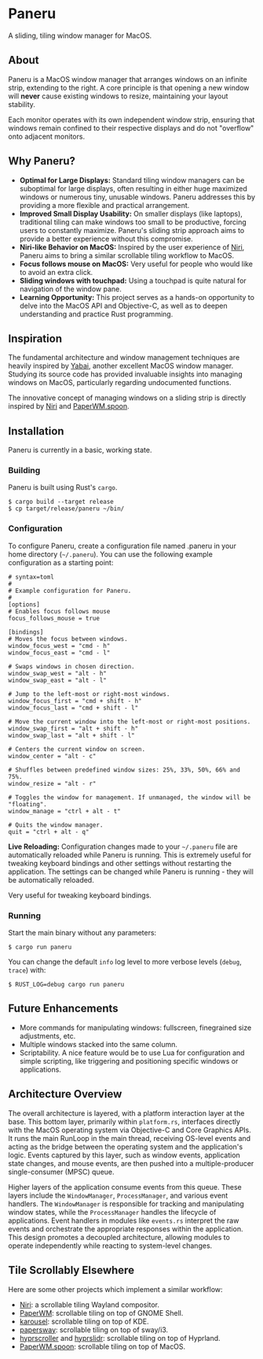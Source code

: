 # Paneru

A sliding, tiling window manager for MacOS.

## About

Paneru is a MacOS window manager that arranges windows on an infinite strip,
extending to the right. A core principle is that opening a new window will
**never** cause existing windows to resize, maintaining your layout stability.

Each monitor operates with its own independent window strip, ensuring that
windows remain confined to their respective displays and do not "overflow" onto
adjacent monitors.

## Why Paneru?

- **Optimal for Large Displays:** Standard tiling window managers can be
  suboptimal for large displays, often resulting in either huge maximized
  windows or numerous tiny, unusable windows. Paneru addresses this by
  providing a more flexible and practical arrangement.
- **Improved Small Display Usability:** On smaller displays (like laptops),
  traditional tiling can make windows too small to be productive, forcing users
  to constantly maximize. Paneru's sliding strip approach aims to provide a
  better experience without this compromise.
- **Niri-like Behavior on MacOS:** Inspired by the user experience of [Niri],
  Paneru aims to bring a similar scrollable tiling workflow to MacOS.
- **Focus follows mouse on MacOS:** Very useful for people who would like to
  avoid an extra click.
- **Sliding windows with touchpad:** Using a touchpad is quite natural for
  navigation of the window pane.
- **Learning Opportunity:** This project serves as a hands-on opportunity to
  delve into the MacOS API and Objective-C, as well as to deepen understanding
  and practice Rust programming.

## Inspiration

The fundamental architecture and window management techniques are heavily
inspired by [Yabai], another excellent MacOS window manager. Studying its
source code has provided invaluable insights into managing windows on MacOS,
particularly regarding undocumented functions.

The innovative concept of managing windows on a sliding strip is directly
inspired by [Niri] and [PaperWM.spoon].

## Installation

Paneru is currently in a basic, working state.

### Building

Paneru is built using Rust's `cargo`.

```shell
$ cargo build --target release
$ cp target/release/paneru ~/bin/
```

### Configuration

To configure Paneru, create a configuration file named .paneru in your home
directory (`~/.paneru`). You can use the following example configuration as a
starting point:

```
# syntax=toml
#
# Example configuration for Paneru.
#
[options]
# Enables focus follows mouse
focus_follows_mouse = true

[bindings]
# Moves the focus between windows.
window_focus_west = "cmd - h"
window_focus_east = "cmd - l"

# Swaps windows in chosen direction.
window_swap_west = "alt - h"
window_swap_east = "alt - l"

# Jump to the left-most or right-most windows.
window_focus_first = "cmd + shift - h"
window_focus_last = "cmd + shift - l"

# Move the current window into the left-most or right-most positions.
window_swap_first = "alt + shift - h"
window_swap_last = "alt + shift - l"

# Centers the current window on screen.
window_center = "alt - c"

# Shuffles between predefined window sizes: 25%, 33%, 50%, 66% and 75%.
window_resize = "alt - r"

# Toggles the window for management. If unmanaged, the window will be "floating".
window_manage = "ctrl + alt - t"

# Quits the window manager.
quit = "ctrl + alt - q"
```

**Live Reloading:** Configuration changes made to your `~/.paneru` file are
automatically reloaded while Paneru is running. This is extremely useful for
tweaking keyboard bindings and other settings without restarting the
application. The settings can be changed while Paneru is running - they will
be automatically reloaded.

Very useful for tweaking keyboard bindings.

### Running

Start the main binary without any parameters:

```shell
$ cargo run paneru
```

You can change the default `info` log level to more verbose levels (`debug`, `trace`) with:

```shell
$ RUST_LOG=debug cargo run paneru
```

## Future Enhancements

- More commands for manipulating windows: fullscreen, finegrained size adjustments, etc.
- Multiple windows stacked into the same column.
- Scriptability. A nice feature would be to use Lua for configuration and simple scripting,
  like triggering and positioning specific windows or applications.

## Architecture Overview

The overall architecture is layered, with a platform interaction layer at the base.
This bottom layer, primarily within `platform.rs`, interfaces directly with the MacOS operating system via Objective-C and Core Graphics APIs.
It runs the main RunLoop in the main thread, receiving OS-level events and acting as the bridge between the operating system and the application's logic.
Events captured by this layer, such as window events, application state changes, and mouse events, are then pushed into a multiple-producer single-consumer (MPSC) queue.

Higher layers of the application consume events from this queue.
These layers include the `WindowManager`, `ProcessManager`, and various event handlers.
The `WindowManager` is responsible for tracking and manipulating window states, while the `ProcessManager` handles the lifecycle of applications.
Event handlers in modules like `events.rs` interpret the raw events and orchestrate the appropriate responses within the application.
This design promotes a decoupled architecture, allowing modules to operate independently while reacting to system-level changes.

## Tile Scrollably Elsewhere

Here are some other projects which implement a similar workflow:

- [Niri]: a scrollable tiling Wayland compositor.
- [PaperWM]: scrollable tiling on top of GNOME Shell.
- [karousel]: scrollable tiling on top of KDE.
- [papersway]: scrollable tiling on top of sway/i3.
- [hyprscroller] and [hyprslidr]: scrollable tiling on top of Hyprland.
- [PaperWM.spoon]: scrollable tiling on top of MacOS.

[Yabai]: https://github.com/koekeishiya/yabai
[Niri]: https://github.com/YaLTeR/niri
[PaperWM]: https://github.com/paperwm/PaperWM
[karousel]: https://github.com/peterfajdiga/karousel
[papersway]: https://spwhitton.name/tech/code/papersway/
[hyprscroller]: https://github.com/dawsers/hyprscroller
[hyprslidr]: https://gitlab.com/magus/hyprslidr
[PaperWM.spoon]: https://github.com/mogenson/PaperWM.spoon
[The future is Niri]: https://ersei.net/en/blog/niri
